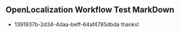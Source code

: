 ## OpenLocalization Workflow Test MarkDown
* 1391937b-2d34-4daa-beff-64af4785dbda thanks!

<!--HONumber=Jul16_HO3-->


